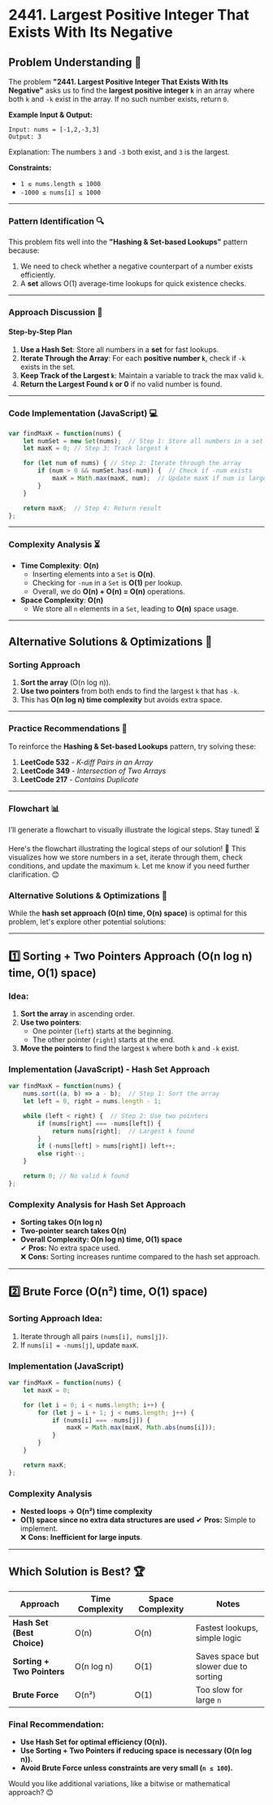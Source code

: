 # **2441. Largest Positive Integer That Exists With Its Negative**

## **Problem Understanding** 🧐  

The problem **"2441. Largest Positive Integer That Exists With Its Negative"** asks us to find the **largest positive integer `k`** in an array where both `k` and `-k` exist in the array. If no such number exists, return `0`.  

**Example Input & Output:**  

```plaintext
Input: nums = [-1,2,-3,3]
Output: 3
```

Explanation: The numbers `3` and `-3` both exist, and `3` is the largest.  

**Constraints:**

- `1 ≤ nums.length ≤ 1000`
- `-1000 ≤ nums[i] ≤ 1000`

---

### **Pattern Identification** 🔍  

This problem fits well into the **"Hashing & Set-based Lookups"** pattern because:  

1. We need to check whether a negative counterpart of a number exists efficiently.  
2. A **set** allows O(1) average-time lookups for quick existence checks.  

---

### **Approach Discussion** 🔄  

#### **Step-by-Step Plan**  

1. **Use a Hash Set**: Store all numbers in a **set** for fast lookups.  
2. **Iterate Through the Array**: For each **positive number `k`**, check if `-k` exists in the set.  
3. **Keep Track of the Largest `k`**: Maintain a variable to track the max valid `k`.  
4. **Return the Largest Found `k` or 0** if no valid number is found.  

---

### **Code Implementation (JavaScript)** 💻  

```javascript
var findMaxK = function(nums) {
    let numSet = new Set(nums);  // Step 1: Store all numbers in a set
    let maxK = 0; // Step 3: Track largest k

    for (let num of nums) { // Step 2: Iterate through the array
        if (num > 0 && numSet.has(-num)) {  // Check if -num exists
            maxK = Math.max(maxK, num);  // Update maxK if num is larger
        }
    }

    return maxK;  // Step 4: Return result
};
```

---

### **Complexity Analysis** ⏳  

- **Time Complexity**: **O(n)**  
  - Inserting elements into a `Set` is **O(n)**.  
  - Checking for `-num` in a `Set` is **O(1)** per lookup.  
  - Overall, we do **O(n) + O(n) = O(n)** operations.  
- **Space Complexity**: **O(n)**  
  - We store all `n` elements in a `Set`, leading to **O(n)** space usage.  

---

## **Alternative Solutions & Optimizations** 🚀  

### **Sorting Approach**  

1. **Sort the array** (O(n log n)).  
2. **Use two pointers** from both ends to find the largest `k` that has `-k`.  
3. This has **O(n log n) time complexity** but avoids extra space.  

---

### **Practice Recommendations** 🎯  

To reinforce the **Hashing & Set-based Lookups** pattern, try solving these:  

1. **LeetCode 532** - *K-diff Pairs in an Array*  
2. **LeetCode 349** - *Intersection of Two Arrays*  
3. **LeetCode 217** - *Contains Duplicate*  

---

### **Flowchart** 📊  

I’ll generate a flowchart to visually illustrate the logical steps. Stay tuned! ⏳

Here's the flowchart illustrating the logical steps of our solution! 🚀 This visualizes how we store numbers in a set, iterate through them, check conditions, and update the maximum `k`. Let me know if you need further clarification. 😊

### **Alternative Solutions & Optimizations 🚀**  

While the **hash set approach (O(n) time, O(n) space)** is optimal for this problem, let's explore other potential solutions:  

---

## **1️⃣ Sorting + Two Pointers Approach (O(n log n) time, O(1) space)**

### **Idea:**  

1. **Sort the array** in ascending order.  
2. **Use two pointers**:  
   - One pointer (`left`) starts at the beginning.  
   - The other pointer (`right`) starts at the end.  
3. **Move the pointers** to find the largest `k` where both `k` and `-k` exist.  

### **Implementation (JavaScript) - Hash Set Approach**

```javascript
var findMaxK = function(nums) {
    nums.sort((a, b) => a - b);  // Step 1: Sort the array
    let left = 0, right = nums.length - 1;

    while (left < right) {  // Step 2: Use two pointers
        if (nums[right] === -nums[left]) {
            return nums[right];  // Largest k found
        } 
        if (-nums[left] > nums[right]) left++;  
        else right--;  
    }

    return 0; // No valid k found
};
```

### **Complexity Analysis for Hash Set Approach**

- **Sorting takes O(n log n)**
- **Two-pointer search takes O(n)**
- **Overall Complexity: O(n log n) time, O(1) space**  
✔ **Pros:** No extra space used.  
❌ **Cons:** Sorting increases runtime compared to the hash set approach.

---

## **2️⃣ Brute Force (O(n²) time, O(1) space)**

### **Sorting Approach Idea:**

1. Iterate through all pairs `(nums[i], nums[j])`.  
2. If `nums[i] = -nums[j]`, update `maxK`.  

### **Implementation (JavaScript)**

```javascript
var findMaxK = function(nums) {
    let maxK = 0;

    for (let i = 0; i < nums.length; i++) {
        for (let j = i + 1; j < nums.length; j++) {
            if (nums[i] === -nums[j]) {
                maxK = Math.max(maxK, Math.abs(nums[i]));
            }
        }
    }

    return maxK;
};
```

### **Complexity Analysis**

- **Nested loops → O(n²) time complexity**
- **O(1) space since no extra data structures are used**
✔ **Pros:** Simple to implement.  
❌ **Cons:** **Inefficient for large inputs**.  

---

## **Which Solution is Best? 🏆**

| Approach | Time Complexity | Space Complexity | Notes |
|----------|---------------|----------------|------|
| **Hash Set (Best Choice)** | O(n) | O(n) | Fastest lookups, simple logic |
| **Sorting + Two Pointers** | O(n log n) | O(1) | Saves space but slower due to sorting |
| **Brute Force** | O(n²) | O(1) | Too slow for large `n` |

### **Final Recommendation:**

- **Use Hash Set for optimal efficiency (O(n)).**
- **Use Sorting + Two Pointers if reducing space is necessary (O(n log n)).**
- **Avoid Brute Force unless constraints are very small (`n ≤ 100`).**

Would you like additional variations, like a bitwise or mathematical approach? 😊
